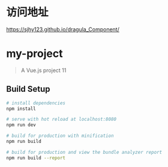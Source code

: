 # 访问地址

https://sjhy123.github.io/dragula_Component/

# my-project

> A Vue.js project  11

## Build Setup

``` bash
# install dependencies
npm install

# serve with hot reload at localhost:8080
npm run dev

# build for production with minification
npm run build

# build for production and view the bundle analyzer report
npm run build --report


